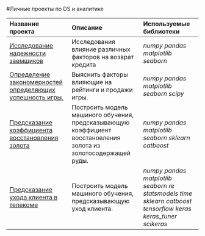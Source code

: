 #Личные проекты по DS и аналитике

| Название проекта | Описание | Используемые библиотеки | 
| :---------------------- | :---------------------- | :---------------------- |
| [Исследование надежности заемщиков](credit_analysis) | Исследования влияние различных факторов на возврат кредита | *numpy* *pandas* *matplotlib* *seaborn* |
| [Определение закономерностей определяющих успешность игры.](game_sales_analysis) | Выяснить факторы влияющие на рейтинги и продажи игры. | *numpy* *pandas* *matplotlib* *seaborn* *scipy* |
| [Предсказание коэффициента восстановления золота](gold_recovery_pred) | Построить модель машиного обучения, предсказывающую коэффициент восстановления золота из золотосодержащей руды. | *numpy* *pandas* *matplotlib* *seaborn* *sklearn* *catboost* |
| [Предсказание ухода клиента в телекоме](telecom_churn_pred) | Построить модель машиного обучения, предсказывающую уход клиента. | *numpy* *pandas* *matplotlib* *seaborn* *re* *statsmodels* *time* *sklearn* *catboost* *tensorflow* *keras* *keras_tuner* *scikeras* |
